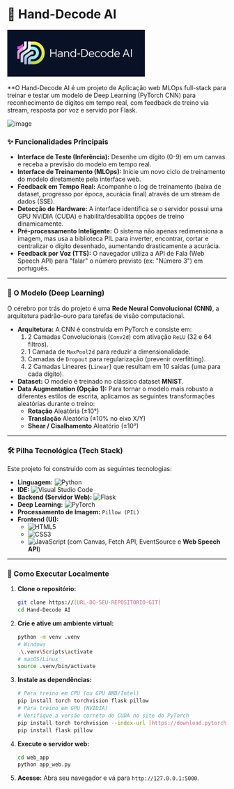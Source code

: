 # 🎨 Hand-Decode AI

![Logo do Projeto](web_app/static/images/logo.jpg)

**O Hand-Decode AI é um projeto de Aplicação web MLOps full-stack para treinar e testar um modelo de Deep Learning (PyTorch CNN) para reconhecimento de dígitos em tempo real, com feedback de treino via stream, resposta por voz e servido por Flask.

<img width="1219" height="601" alt="image" src="https://github.com/user-attachments/assets/17d900fd-df35-4812-aaf8-8c877d11e07d" />

### ✨ Funcionalidades Principais

* **Interface de Teste (Inferência):** Desenhe um dígito (0-9) em um canvas e receba a previsão do modelo em tempo real.
* **Interface de Treinamento (MLOps):** Inicie um novo ciclo de treinamento do modelo diretamente pela interface web.
* **Feedback em Tempo Real:** Acompanhe o log de treinamento (baixa de dataset, progresso por época, acurácia final) através de um stream de dados (SSE).
* **Detecção de Hardware:** A interface identifica se o servidor possui uma GPU NVIDIA (CUDA) e habilita/desabilita opções de treino dinamicamente.
* **Pré-processamento Inteligente:** O sistema não apenas redimensiona a imagem, mas usa a biblioteca PIL para inverter, encontrar, cortar e centralizar o dígito desenhado, aumentando drasticamente a acurácia.
* **Feedback por Voz (TTS):** O navegador utiliza a API de Fala (Web Speech API) para "falar" o número previsto (ex: "Número 3") em português.

---

### 🧠 O Modelo (Deep Learning)

O cérebro por trás do projeto é uma **Rede Neural Convolucional (CNN)**, a arquitetura padrão-ouro para tarefas de visão computacional.

* **Arquitetura:** A CNN é construída em PyTorch e consiste em:
    1.  2 Camadas Convolucionais (`Conv2d`) com ativação `ReLU` (32 e 64 filtros).
    2.  1 Camada de `MaxPool2d` para reduzir a dimensionalidade.
    3.  Camadas de `Dropout` para regularização (prevenir overfitting).
    4.  2 Camadas Lineares (`Linear`) que resultam em 10 saídas (uma para cada dígito).
* **Dataset:** O modelo é treinado no clássico dataset **MNIST**.
* **Data Augmentation (Opção 1):** Para tornar o modelo mais robusto a diferentes estilos de escrita, aplicamos as seguintes transformações aleatórias durante o treino:
    * **Rotação** Aleatória (±10°)
    * **Translação** Aleatória (±10% no eixo X/Y)
    * **Shear / Cisalhamento** Aleatório (±10°)

---

### 🛠️ Pilha Tecnológica (Tech Stack)

Este projeto foi construído com as seguintes tecnologias:

* **Linguagem:** ![Python](https://img.shields.io/badge/Python-3776AB?style=for-the-badge&logo=python&logoColor=white)
* **IDE:** ![Visual Studio Code](https://img.shields.io/badge/VS_Code-007ACC?style=for-the-badge&logo=visualstudiocode&logoColor=white)
* **Backend (Servidor Web):** ![Flask](https://img.shields.io/badge/Flask-000000?style=for-the-badge&logo=flask&logoColor=white)
* **Deep Learning:** ![PyTorch](https://img.shields.io/badge/PyTorch-EE4C2C?style=for-the-badge&logo=pytorch&logoColor=white)
* **Processamento de Imagem:** `Pillow (PIL)`
* **Frontend (UI):**
    * ![HTML5](https://img.shields.io/badge/HTML5-E34F26?style=for-the-badge&logo=html5&logoColor=white)
    * ![CSS3](https://img.shields.io/badge/CSS3-1572B6?style=for-the-badge&logo=css3&logoColor=white)
    * ![JavaScript](https://img.shields.io/badge/JavaScript-F7DF1E?style=for-the-badge&logo=javascript&logoColor=black) (com Canvas, Fetch API, EventSource e **Web Speech API**)

---

### 🚀 Como Executar Localmente

1.  **Clone o repositório:**
    ```bash
    git clone https://[URL-DO-SEU-REPOSITORIO-GIT]
    cd Hand-Decode AI
    ```
2.  **Crie e ative um ambiente virtual:**
    ```bash
    python -m venv .venv
    # Windows
    .\.venv\Scripts\activate
    # macOS/Linux
    source .venv/bin/activate
    ```
3.  **Instale as dependências:**
    ```bash
    # Para treino em CPU (ou GPU AMD/Intel)
    pip install torch torchvision flask pillow
    # Para treino em GPU (NVIDIA)
    # Verifique a versão correta do CUDA no site do PyTorch
    pip install torch torchvision --index-url [https://download.pytorch.org/whl/cu121](https://download.pytorch.org/whl/cu121)
    pip install flask pillow
    ```
4.  **Execute o servidor web:**
    ```bash
    cd web_app
    python app_web.py
    ```

5.  **Acesse:** Abra seu navegador e vá para `http://127.0.0.1:5000`.


